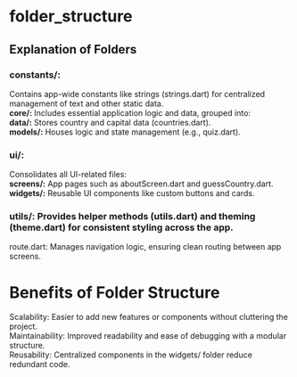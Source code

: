# folder_structure

## Explanation of Folders<br>

### constants/: <br>
Contains app-wide constants like strings (strings.dart) for centralized management of text and other static data.<br>
**core/:** Includes essential application logic and data, grouped into:<br>
**data/:** Stores country and capital data (countries.dart).<br>
**models/:** Houses logic and state management (e.g., quiz.dart).<br>
### ui/: <br>
Consolidates all UI-related files:<br>
**screens/:** App pages such as aboutScreen.dart and guessCountry.dart.<br>
**widgets/:** Reusable UI components like custom buttons and cards.<br>
### utils/: Provides helper methods (utils.dart) and theming (theme.dart) for consistent styling across the app.<br>
route.dart: Manages navigation logic, ensuring clean routing between app screens.<br>



# Benefits of Folder Structure

Scalability: Easier to add new features or components without cluttering the project.<br>
Maintainability: Improved readability and ease of debugging with a modular structure.<br>
Reusability: Centralized components in the widgets/ folder reduce redundant code.
